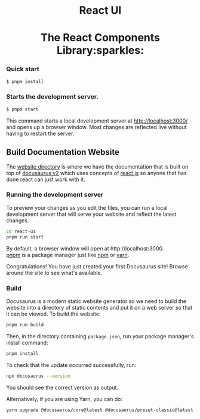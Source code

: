 <b><h1 align="center">React UI</h1></b>

<h1 align="center">The React Components Library:sparkles:</h1>

### Quick start

```sh
$ pnpm install
```

### Starts the development server.

```sh
$ pnpm start
```

This command starts a local development server at [http://localhost:3000/](http://localhost:3000/) and opens up a browser window. Most changes are reflected live without having to restart the server.

## Build Documentation Website

The [website directory](https://github.com/OSCA-Kampala-Chapter/react-ui/tree/main/website) is where we have the documentation that is built on top of [docusaurus v2](https://docusaurus.io/) which uses concepts of [react.js](https://reactjs.org/) so anyone that has done react can just work with it.

### Running the development server

To preview your changes as you edit the files, you can run a local development server that will serve your website and reflect the latest changes.

```bash
cd react-ui
pnpm run start
```

By default, a browser window will open at http://localhost:3000.  
[pnpm](https://pnpm.io/) is a package manager just like [npm](https://www.npmjs.com/) or [yarn](https://yarnpkg.com/).

Congratulations! You have just created your first Docusaurus site! Browse around the site to see what's available.

### Build

Docusaurus is a modern static website generator so we need to build the website into a directory of static contents and put it on a web server so that it can be viewed. To build the website:

```bash
pnpm run build
```

Then, in the directory containing `package.json`, run your package manager's install command:

```bash
pnpm install
```

To check that the update occurred successfully, run:

```bash
npx docusaurus --version
```

You should see the correct version as output.

Alternatively, if you are using Yarn, you can do:

```bash
yarn upgrade @docusaurus/core@latest @docusaurus/preset-classic@latest
```
